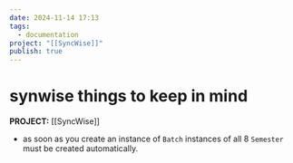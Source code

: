 ```yaml
---
date: 2024-11-14 17:13
tags:
  - documentation
project: "[[SyncWise]]"
publish: true
---
```


# synwise things to keep in mind

**PROJECT:** [[SyncWise]]

- as soon as you create an instance of `Batch` instances of all 8 `Semester` must be created automatically.